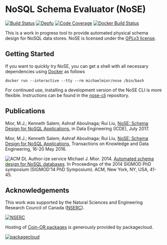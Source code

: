 # NoSQL Schema Evaluator (NoSE)

[![Build Status](https://travis-ci.org/michaelmior/NoSE.svg?branch=main)](https://travis-ci.org/michaelmior/NoSE)
[![Depfu](https://badges.depfu.com/badges/69de42ee3415b077a040beadc8941f1e/overview.svg)](https://depfu.com/github/michaelmior/NoSE?project_id=6964)
[![Code Coverage](https://scrutinizer-ci.com/g/michaelmior/NoSE/badges/coverage.png?b=main)](https://scrutinizer-ci.com/g/michaelmior/NoSE/?branch=main)
[![Docker Build Status](https://img.shields.io/docker/build/michaelmior/nose.svg)]()

This is a work in progress tool to provide automated physical schema design for NoSQL data stores.
NoSE is licensed under the [GPLv3 license](LICENSE.md).

## Getting Started

If you want to quickly try NoSE, you can get a shell with all necessary dependencies using [Docker](https://www.docker.com/) as follows

    docker run --interactive --tty --rm michaelmior/nose /bin/bash

For continued use, installing a development version of the NoSE CLI is more flexible.
Instructions can be found in the [nose-cli](https://github.com/michaelmior/nose-cli) repository.

## Publications

Mior, M.J.; Kenneth Salem; Ashraf Aboulnaga; Rui Liu, [NoSE: Schema Design for NoSQL Applications](https://www.researchgate.net/publication/296485511_NoSE_Schema_Design_for_NoSQL_Applications), in Data Engineering (ICDE), July 2017.

Mior, M.J.; Kenneth Salem; Ashraf Aboulnaga; Rui Liu, [NoSE: Schema Design for NoSQL Applications](https://www.researchgate.net/publication/318126769_NoSE_Schema_Design_for_NoSQL_Applications), Transactions on Knowledge and Data Engineering, 16-20 May 2016.

![ACM DL Author-ize service](http://dl.acm.org/images/oa.gif) Michael J. Mior. 2014. [Automated schema design for NoSQL databases](http://dl.acm.org/authorize?N71145). In Proceedings of the 2014 SIGMOD PhD symposium (SIGMOD'14 PhD Symposium). ACM, New York, NY, USA, 41-45.

## Acknowledgements

This work was supported by the Natural Sciences and Engineering Research Council of Canada ([NSERC](http://nserc.gc.ca)).

[![NSERC](assets/NSERC-logo.png)](http://nserc.gc.ca)

Hosting of [Coin-OR packages](https://packagecloud.io/michaelmior/coinor/) is generously provided by packagecloud.

[![packagecloud](assets/packagecloud-logo.png)](https://packagecloud.io)

